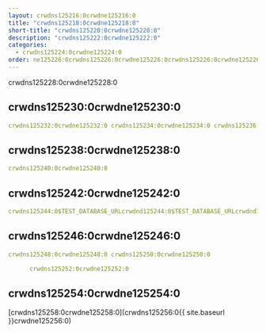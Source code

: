 ```yaml
---
layout: crwdns125216:0crwdne125216:0
title: "crwdns125218:0crwdne125218:0"
short-title: "crwdns125220:0crwdne125220:0"
description: "crwdns125222:0crwdne125222:0"
categories:
  - crwdns125224:0crwdne125224:0
order: ne125226:0crwdns125226:0crwdne125226:0crwdns125226:0crwdne125226:0dcrwdns125226:0crwdne125226:06d30.77607415crwdns125226:0crwdne125226:0
---
```

crwdns125228:0crwdne125228:0

## crwdns125230:0crwdne125230:0

```yaml
crwdns125232:0crwdne125232:0 crwdns125234:0crwdne125234:0 crwdns125236:0crwdne125236:0
```

## crwdns125238:0crwdne125238:0

```yaml
crwdns125240:0crwdne125240:0
```

## crwdns125242:0crwdne125242:0

```yaml
crwdns125244:0$TEST_DATABASE_URLcrwdnd125244:0$TEST_DATABASE_URLcrwdnd125244:0$TEST_DATABASE_URLcrwdne125244:0
```

## crwdns125246:0crwdne125246:0

```yaml
crwdns125248:0crwdne125248:0 crwdns125250:0crwdne125250:0

      crwdns125252:0crwdne125252:0

```

## crwdns125254:0crwdne125254:0

[crwdns125258:0crwdne125258:0](crwdns125256:0{{ site.baseurl }}crwdne125256:0)
